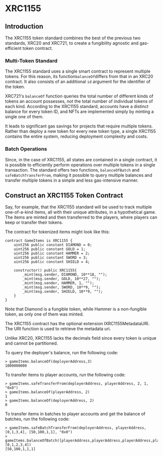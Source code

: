 # XRC1155

## Introduction

The XRC1155 token standard combines the best of the previous two standards, XRC20 and XRC721, to create a fungibility agnostic and gas-efficient token contract.

### Multi-Token Standard

The XRC1155 standard uses a single smart contract to represent multiple tokens. For this reason, its function`balanceOf`differs from that in an XRC20 contract. It also consists of an additional `id` argument for the identifier of the token.

XRC721's `balanceOf` function queries the total number of different kinds of tokens an account possesses, not the total number of individual tokens of each kind. According to the XRC1155 standard, accounts have a distinct balance for every token ID, and NFTs are implemented simply by minting a single one of them.

It leads to significant gas savings for projects that require multiple tokens. Rather than deploy a new token for every new token type, a single XRC1155 contains the entire system, reducing deployment complexity and costs.

### **Batch Operations**

Since, in the case of XRC1155, all states are contained in a single contract, it is possible to efficiently perform operations over multiple tokens in a single transaction. The standard offers two functions, `balanceOfBatch` and `safeBatchTransferFrom`, making it possible to query multiple balances and transfer multiple tokens in a simple and less gas-intensive manner.

## **Construct an XRC1155 Token Contract**

Say, for example, that the XRC1155 standard will be used to track multiple one-of-a-kind items, all with their unique attributes, in a hypothetical game. The items are minted and then transferred to the players, where players can keep or transfer their tokens.

The contract for tokenized items might look like this:

```
contract GameItems is XRC1155 {
    uint256 public constant DIAMOND = 0;
    uint256 public constant GOLD = 1;
    uint256 public constant HAMMER = 2;
    uint256 public constant SWORD = 3;
    uint256 public constant SHIELD = 4;

    constructor() public XRC1155{
        _mint(msg.sender, DIAMOND, 10**18, "");
        _mint(msg.sender, GOLD, 10**27, "");
        _mint(msg.sender, HAMMER, 1, "");
        _mint(msg.sender, SWORD, 10**9, "");
        _mint(msg.sender, SHIELD, 10**9, "");
    }
}
```

Note that Diamond is a fungible token, while Hammer is a non-fungible token, as only one of them was minted.

The XRC1155 contract has the optional extension IXRC1155MetadataURI. The URI function is used to retrieve the metadata uri.

Unlike XRC20, XRC1155 lacks the decimals field since every token is unique and cannot be partitioned.

To query the deployer's balance, run the following code:

```
> gameItems.balanceOf(deployerAddress,3)
1000000000
```

To transfer items to player accounts, run the following code:

```
> gameItems.safeTransferFrom(deployerAddress, playerAddress, 2, 1, "0x0")
> gameItems.balanceOf(playerAddress, 2)
1
> gameItems.balanceOf(deployerAddress, 2)
0
```

To transfer items in batches to player accounts and get the balance of batches, run the following code:

```
> gameItems.safeBatchTransferFrom(deployerAddress, playerAddress, [0,1,3,4], [50,100,1,1], "0x0")
> gameItems.balanceOfBatch([playerAddress,playerAddress,playerAddress,playerAddress,playerAddress], [0,1,2,3,4])
[50,100,1,1,1]
```
